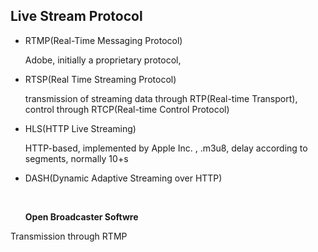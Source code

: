 ## Live Stream Protocol

- RTMP(Real-Time Messaging Protocol)

  Adobe, initially a proprietary protocol, 


- RTSP(Real Time Streaming Protocol)

  transmission of streaming data through RTP(Real-time Transport), control through RTCP(Real-time Control Protocol)


- HLS(HTTP Live Streaming)

  HTTP-based, implemented by Apple Inc. , .m3u8, delay according to segments, normally 10+s

- DASH(Dynamic Adaptive Streaming over HTTP)

  ​

  **Open Broadcaster Softwre**

Transmission through RTMP